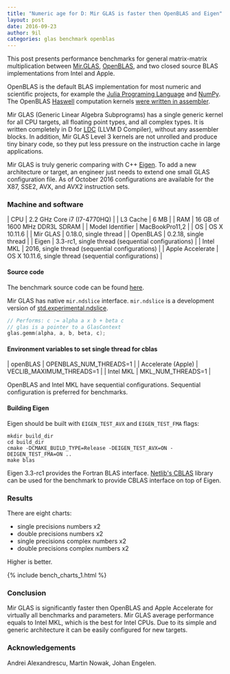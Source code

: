 ```yaml
---
title: "Numeric age for D: Mir GLAS is faster then OpenBLAS and Eigen"
layout: post
date: 2016-09-23
author: 9il
categories: glas benchmark openblas
---
```


This post presents performance benchmarks for general matrix-matrix multiplication
between [Mir.GLAS](https://github.com/libmir/mir), [OpenBLAS](https://github.com/xianyi/OpenBLAS),
and two closed source BLAS implementations from Intel and Apple.

OpenBLAS is the default BLAS implementation for most numeric and scientific projects, for example the [Julia Programing Language](http://julialang.org/) and [NumPy](http://www.numpy.org/).
The OpenBLAS [Haswell](https://en.wikipedia.org/wiki/Haswell_(microarchitecture)) computation kernels [were written in assembler](https://github.com/xianyi/OpenBLAS/blob/develop/kernel/x86_64/sgemm_kernel_16x4_haswell.S).

Mir GLAS (Generic Linear Algebra Subprograms) has a single generic kernel for all CPU targets, all floating point types, and all complex types.
It is written completely in D for [LDC](https://github.com/ldc-developers/ldc) (LLVM D Compiler), without any assembler blocks.
In addition, Mir GLAS Level 3 kernels are not unrolled and produce tiny binary code, so they put less pressure on the instruction cache in large applications.

Mir GLAS is truly generic comparing with C++ [Eigen](http://eigen.tuxfamily.org/).
To add a new architecture or target, an engineer just needs to extend one small GLAS configuration file.
As of October 2016 configurations are available for the X87, SSE2, AVX, and AVX2 instruction sets.

### Machine and software

| CPU | 2.2 GHz Core i7 (I7-4770HQ) |
| L3 Cache | 6 MB |
| RAM | 16 GB of 1600 MHz DDR3L SDRAM |
| Model Identifier | MacBookPro11,2 |
| OS | OS X 10.11.6 |
| Mir GLAS | 0.18.0, single thread |
| OpenBLAS | 0.2.18, single thread |
| Eigen | 3.3-rc1, single thread (sequential configurations) |
| Intel MKL | 2016, single thread (sequential configurations) |
| Apple Accelerate | OS X 10.11.6, single thread (sequential configurations) |

#### Source code
The benchmark source code can be found [here](https://github.com/libmir/mir/blob/master/benchmarks/glas/gemm_report.d).

Mir GLAS has native `mir.ndslice` interface. `mir.ndslice` is a development version of 
[std.experimental.ndslice](http://dlang.org/phobos/std_experimental_ndslice.html).


```d
// Performs: c := alpha a x b + beta c
// glas is a pointer to a GlasContext
glas.gemm(alpha, a, b, beta, c);
```

#### Environment variables to set single thread for cblas

| openBLAS | OPENBLAS_NUM_THREADS=1 |
| Accelerate (Apple) | VECLIB_MAXIMUM_THREADS=1 |
| Intel MKL | MKL_NUM_THREADS=1 |

OpenBLAS and Intel MKL have sequential configurations. Sequential configuration is preferred for benchmarks.

#### Building Eigen

Eigen should be built with `EIGEN_TEST_AVX` and `EIGEN_TEST_FMA` flags:
```
mkdir build_dir
cd build_dir
cmake -DCMAKE_BUILD_TYPE=Release -DEIGEN_TEST_AVX=ON -DEIGEN_TEST_FMA=ON ..
make blas
```
Eigen 3.3-rc1 provides the Fortran BLAS interface.
[Netlib's CBLAS](http://www.netlib.org/blas/#_cblas) library can be used for the benchmark to provide CBLAS interface on top of Eigen.

### Results

There are eight charts:
 - single precisions numbers x2
 - double precisions numbers x2
 - single precisions complex numbers x2
 - double precisions complex numbers x2

Higher is better.

{% include bench_charts_1.html %}

### Conclusion

Mir GLAS is significantly faster then OpenBLAS and Apple Accelerate for virtually all benchmarks and parameters.
Mir GLAS average performance equals to Intel MKL, which is the best for Intel CPUs.
Due to its simple and generic architecture it can be easily configured for new targets.

### Acknowledgements
Andrei Alexandrescu, Martin Nowak, Johan Engelen.
